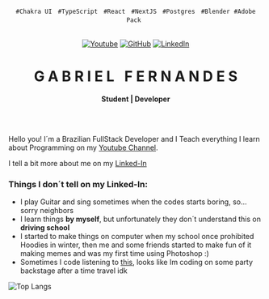 <p align="center">
  <code>#Chakra UI</code> &nbsp; <code>#TypeScript</code> &nbsp; <code>#React</code> &nbsp; <code>#NextJS</code> &nbsp; <code>#Postgres</code> &nbsp; <code>#Blender</code> &nbsp;<code>#Adobe Pack</code> &nbsp;
</p>

<br/>

<!-- Icons -->
<div align="center">
  <a href="https://www.youtube.com/channel/UCblely93wOCb_SvE_HOpOEA" title="Learn With Me">
    <img alt="Youtube" src="https://img.shields.io/youtube/channel/subscribers/UCblely93wOCb_SvE_HOpOEA?label=YouTube&logo=youtube&style=flat&logo=appveyor"></a>
  <a href="https://www.instagram.com/ogabrielfernandez/" title="Follow Me">
    <img src="https://img.shields.io/badge/Instagram-%20%20-orange" alt="GitHub" /></a>
  <a href="https://www.linkedin.com/in/seufernandez/" title="Hire me">
    <img alt="LinkedIn" src="https://img.shields.io/badge/Linked--In-%20%20%20%20-blue"></a>
</div>

<!-- Title -->
<div align="center">
  <h1 align="center">G A B R I E L &nbsp; F E R N A N D E S</h1>
  <b>Student | Developer</b>
</div>

<br/>

<!-- Main Content -->
<p align="justify">
  &nbsp;&nbsp;&nbsp;
  
  Hello you! I´m a Brazilian FullStack Developer and I Teach everything I learn about Programming on my [Youtube Channel](https://www.youtube.com/channel/UCblely93wOCb_SvE_HOpOEA).

 I tell a bit more about me on my [Linked-In](https://www.linkedin.com/in/seufernandez/)
</p>


### Things I don´t tell on my Linked-In:

- I play Guitar and sing sometimes when the codes starts boring, so... sorry neighbors
- I learn things **by myself**, but unfortunately they don´t understand this on **driving school**
- I started to make things on computer when my school once prohibited Hoodies in winter, then me and some friends started to make fun of it making memes and was my first time using Photoshop :)
- Sometimes I code listening to [this](https://youtu.be/8puBny7K11Q), looks like Im coding on some party backstage after a time travel idk

![Top Langs](https://github-readme-stats.vercel.app/api/top-langs/?username=seufernandez&layout=compact&theme=dracula&hide=html,java,Objective-C)

